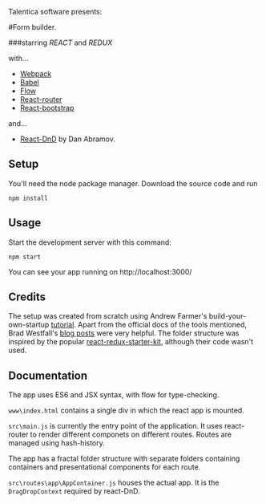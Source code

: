 Talentica software presents:

#Form builder.

###starring *REACT* and *REDUX*

with...

- [Webpack](http://webpack.github.io/docs/)
- [Babel](http://babeljs.io/docs/setup/#installation)
- [Flow](https://flowtype.org/)
- [React-router](https://react-router.now.sh/)
- [React-bootstrap](https://react-bootstrap.github.io/getting-started.html)

and...

- [React-DnD](https://gaearon.github.io/react-dnd/) by Dan Abramov.


Setup
---

You'll need the node package manager. Download the source code and run

```
npm install
```



Usage
---

Start the development server with this command:

```
npm start
```

You can see your app running on http://localhost:3000/


Credits
---

The setup was created from scratch using Andrew Farmer's build-your-own-startup [tutorial](http://andrewhfarmer.com/build-your-own-starter/#0-intro). Apart from the official docs of the tools mentioned, Brad Westfall's [blog posts](https://css-tricks.com/learning-react-router/) were very helpful. The folder structure was inspired by the popular [react-redux-starter-kit](https://github.com/davezuko/react-redux-starter-kit), although their code wasn't used.

Documentation
---

The app uses ES6 and JSX syntax, with flow for type-checking.

`www\index.html` contains a single div in which the react app is mounted.

`src\main.js` is currently the entry point of the application. It uses react-router to render different componets on different routes. Routes are managed using hash-history.

The app has a fractal folder structure with separate folders containing containers and presentational components for each route.

`src\routes\app\AppContainer.js` houses the actual app. It is the `DragDropContext` required by react-DnD.

